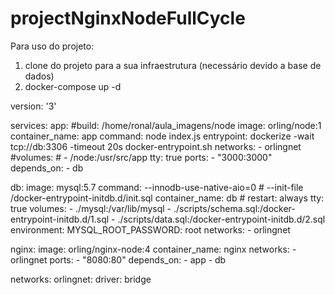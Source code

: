 # projectNginxNodeFullCycle

Para uso do projeto:
1. clone do projeto para a sua infraestrutura (necessário devido a base de dados)
2. docker-compose up -d

version: '3'

services:
  app:
    #build:  /home/ronal/aula_imagens/node
    image: orling/node:1
    container_name: app
    command: node index.js
    entrypoint: dockerize -wait tcp://db:3306 -timeout 20s docker-entrypoint.sh
    networks:
      - orlingnet
    #volumes:
    #  - /node:/usr/src/app
    tty: true
    ports:
      - "3000:3000"
    depends_on:
      - db

  db:
    image: mysql:5.7
    command: 
      --innodb-use-native-aio=0
    #  --init-file /docker-entrypoint-initdb.d/init.sql
    container_name: db
    # restart: always
    tty: true
    volumes: 
      - ./mysql:/var/lib/mysql
      - ./scripts/schema.sql:/docker-entrypoint-initdb.d/1.sql
      - ./scripts/data.sql:/docker-entrypoint-initdb.d/2.sql
    environment:
      MYSQL_ROOT_PASSWORD: root
    networks:
      - orlingnet

  nginx:
    image: orling/nginx-node:4
    container_name: nginx
    networks:
      - orlingnet
    ports:
      - "8080:80"
    depends_on:
      - app
      - db

networks:
  orlingnet:
    driver: bridge
